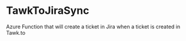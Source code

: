 # TawkToJiraSync
Azure Function that will create a ticket in Jira when a ticket is created in Tawk.to
